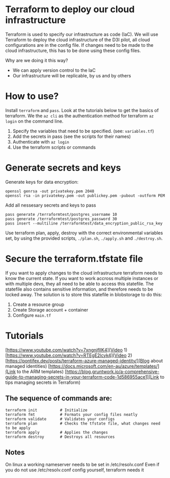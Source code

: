 # Terraform to deploy our cloud infrastructure

Terraform is used to specify our infrastructure as code (IaC). We will use Terraform to deploy the cloud infrastructure of the D3I pilot, all cloud configurations are in the config file. If changes need to be made to the cloud infrastructure, this has to be done using these config files.

Why are we doing it this way?

- We can apply version control to the IaC
- Our infrastructure will be replicable, by us and by others

# How to use?

Install `terraform` and `pass`. Look at the tutorials below to get the basics of terraform. 
We the `az cli` as the authentication method for terraform `az login` on the command line.

1. Specify the variables that need to be specified. (see: `variables.tf`)
2. Add the secrets in pass (see the scripts for their names)
3. Authenticate with `az login`
4. Use the terraform scripts or commands

# Generate secrets and keys

Generate keys for data encryption:

```
openssl genrsa -out privatekey.pem 2048
openssl rsa -in privatekey.pem -out publickey.pem -pubout -outform PEM
```

Add all nessesary secrets and keys to pass

```
pass generate /terraformtest/postgres_username 10
pass generate /terraformtest/postgres_password 30
pass insert --multiline /terraformtest/data_encryption_public_rsa_key
```

Use terraform plan, apply, destroy with the correct environmental variables set, by using the provided scripts, `./plan.sh`, `./apply.sh` and `./destroy.sh`.

# Secure the terraform.tfstate file 

If you want to apply changes to the cloud infrastructure terraform needs to know the current state.
If you want to work accross multiple instances or with multiple devs, they all need to be able to access this statefile.
The statefile also contains sensitive information, and therefore needs to be locked away.
The solution is to store this statefile in blobstorage to do this: 

1. Create a resource group 
2. Create Storage account + container
3. Configure `main.tf`

# Tutorials

[https://www.youtube.com/watch?v=7xngnjfIlK4](Video 1)
[https://www.youtube.com/watch?v=RTEgE2lcyk4](Video 2)
[https://pontifex.dev/posts/terraform-azure-managed-identity/](Blog about managed identities)
[https://docs.microsoft.com/en-au/azure/templates/](Link to the ARM templates)
[https://blog.gruntwork.io/a-comprehensive-guide-to-managing-secrets-in-your-terraform-code-1d586955ace1](Link to tips managing secrets in Terraform)


## The sequence of commands are:

```
terraform init          # Initialize
terraform fmt           # Formats your config files neatly
terraform validate      # Validates your configs
terraform plan          # Checks the tfstate file, what changes need to be apply
terraform apply         # Applies the changes
terraform destroy       # Destroys all resources
```

## Notes
On linux a working nameserver needs to be set in /etc/resolv.conf
Even if you do not use /etc/resolv.conf config yourself, terraform needs it


